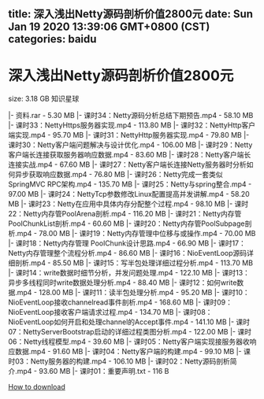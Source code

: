 
title: 深入浅出Netty源码剖析价值2800元
date: Sun Jan 19 2020 13:39:06 GMT+0800 (CST)    
categories: baidu
---

# 深入浅出Netty源码剖析价值2800元
size: 3.18 GB
 知识星球
 
|- 资料.rar - 5.30 MB
|- 课时34：Netty源码分析总结下期预告.mp4 - 58.10 MB
|- 课时33：NettyHttps服务器实现.mp4 - 113.80 MB
|- 课时32：NettyHttp客户端实现.mp4 - 95.70 MB
|- 课时31：NettyHttp服务器实现.mp4 - 79.80 MB
|- 课时30：Netty客户端问题解决与设计优化.mp4 - 106.00 MB
|- 课时29：Netty客户端长连接获取服务器响应数据.mp4 - 83.60 MB
|- 课时28：Netty客户端长连接实战.mp4 - 67.60 MB
|- 课时27：Netty客户端长连接Netty服务器时分析如何异步获取响应数据.mp4 - 76.80 MB
|- 课时26：Netty完成一套类似SpringMVC RPC架构.mp4 - 135.70 MB
|- 课时25：Netty与spring整合.mp4 - 97.00 MB
|- 课时24：NettyTcp参数修改Linux配置提高并发讲解.mp4 - 58.20 MB
|- 课时23：Netty在应用中具体内存分配整个过程.mp4 - 98.10 MB
|- 课时22：Netty内存管PoolArena剖析.mp4 - 116.20 MB
|- 课时21：Netty内存管PoolChunkList剖析.mp4 - 60.60 MB
|- 课时20：Netty内存管PoolSubpage剖析.mp4 - 78.00 MB
|- 课时19：Netty内存管理中位移与或操作.mp4 - 70.00 MB
|- 课时18：Netty内存管理 PoolChunk设计思路.mp4 - 66.90 MB
|- 课时17：Netty内存管理整个流程分析.mp4 - 86.60 MB
|- 课时16：NioEventLoop源码详细剖析.mp4 - 85.50 MB
|- 课时15：写半包处理详细过程分析.mp4 - 113.70 MB
|- 课时14：write数据时细节分析，并发问题处理.mp4 - 122.10 MB
|- 课时13：异步多线程同时write数据处理分析.mp4 - 88.40 MB
|- 课时12：如何write数据.mp4 - 128.00 MB
|- 课时11：读半包处理分析.mp4 - 95.20 MB
|- 课时10：NioEventLoop接收channelread事件剖析.mp4 - 168.60 MB
|- 课时09：NioEventLoop接收客户端请求过程.mp4 - 134.70 MB
|- 课时08：NioEventLoop如何开启和处理channel的Accept事件.mp4 - 141.10 MB
|- 课时07：NettyServerBootstrap启动的详细过程类图分析.mp4 - 122.00 MB
|- 课时06：Netty线程模型.mp4 - 39.60 MB
|- 课时05：Netty客户端实现接服务器收响应数据.mp4 - 91.60 MB
|- 课时04：Netty客户端的构建.mp4 - 99.10 MB
|- 课时03：Netty服务器的构建.mp4 - 106.10 MB
|- 课时02：Netty源码剖析简介.mp4 - 93.60 MB
|- 课时01：重要声明.txt - 116 B

[How to download](https://bpcam.bemobtrk.com/go/2ceec3aa-1ca2-46d6-b9ff-aaa5c184517c?jno=640)